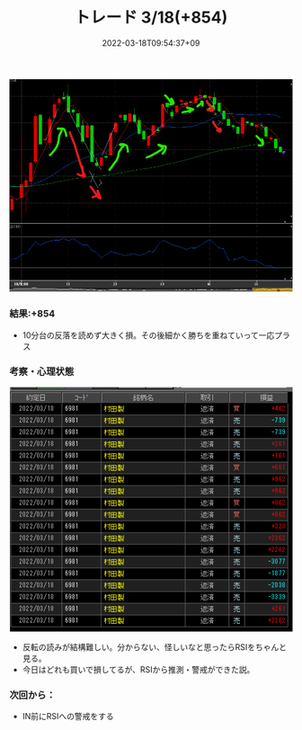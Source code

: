 ﻿---
title: トレード 3/18(+854)
date: "2022-03-18T09:54:37+09"
image: "220318_/image.png"
thumbnail: chart.png
tags: ["trade"]
---

![](chart.png)

### 結果:+854

- 10分台の反落を読めず大きく損。その後細かく勝ちを重ねていって一応プラス

### 考察・心理状態

![](trade.png)

- 反転の読みが結構難しい。分からない、怪しいなと思ったらRSIをちゃんと見る。
- 今日はどれも買いで損してるが、RSIから推測・警戒ができた説。

### 次回から：

- IN前にRSIへの警戒をする